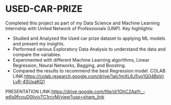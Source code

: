 # USED-CAR-PRIZE
Completed this project as part of my Data Science and Machine Learning Internship with United Network of Professionals (UNP). Key highlights:
- Studied and Analyzed the Used car prize dataset to applying ML models and present my insights. 
- Performed various Exploratory Data Analysis to understand the data and compare the variables.
- Experimented with different Machine Learning algorithms, Linear Regression, Neural Networks, Bagging, and Boosting.
- Compared the results to recommend the best Regression model. 
COLAB LINK:https://colab.research.google.com/drive/1aIc1mXL6J5yo1Q04BpVrLyR-4SUxaKQ1

PRESENTATION LINK:https://drive.google.com/file/d/1GhC2AaYr_-w6s9fcouD0livicTC1rcvM/view?usp=share_link

